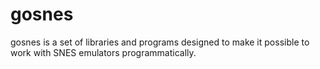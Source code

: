 # gosnes

gosnes is a set of libraries and programs designed to make it possible to work with SNES emulators
programmatically.
